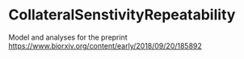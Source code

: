 # CollateralSenstivityRepeatability

Model and analyses for the preprint https://www.biorxiv.org/content/early/2018/09/20/185892
